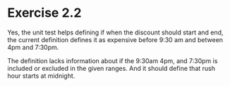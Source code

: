 # Exercise 2.2

Yes, the unit test helps defining if when the discount should start and end, the current definition defines it as expensive before 9:30 am and between 4pm and 7:30pm.

The definition lacks information about if the 9:30am 4pm, and 7:30pm is included or excluded in the given ranges. And it should define that rush hour starts at midnight.